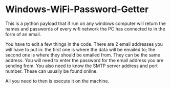 # Windows-WiFi-Password-Getter

This is a python payload that if run on any windows computer will return the names and passwords of every wifi network the PC has connected to in the form of an email. 

You have to edit a few things in the code. There are 2 email addresses you will have to put in: the first one is where the data will be emailed to; the second one is where they should be emailed from. They can be the same address. You will need to enter the password for the email address you are sending from. You also need to know the SMTP server address and port number. These can usually be found online.

All you need to then is execute it on the machine.
